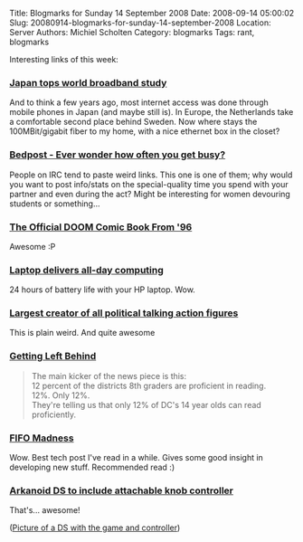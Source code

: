 Title: Blogmarks for Sunday 14 September 2008
Date: 2008-09-14 05:00:02
Slug: 20080914-blogmarks-for-sunday-14-september-2008
Location: Server
Authors: Michiel Scholten
Category: blogmarks
Tags: rant, blogmarks

<p>Interesting links of this week:</p>
<h3><a href="http://news.bbc.co.uk/2/hi/technology/7610534.stm">Japan tops world broadband study</a></h3>
<p>And to think a few years ago, most internet access was done through mobile phones in Japan (and maybe still is). In Europe, the Netherlands take a comfortable second place behind Sweden. Now where stays the 100MBit/gigabit fiber to my home, with a nice ethernet box in the closet?</p>
<h3><a href="http://bedposted.com/">Bedpost - Ever wonder how often you get busy?</a></h3>
<p>People on IRC tend to paste weird links. This one is one of them; why would you want to post info/stats on the special-quality time you spend with your partner and even during the act? Might be interesting for women devouring students or something...</p>
<h3><a href="http://www.bamkapow.com/the-official-doom-comic-book-from-96-1765-p.html">The Official DOOM Comic Book From '96</a></h3>
<p>Awesome :P</p>
<h3><a href="http://news.bbc.co.uk/1/hi/technology/7606686.stm">Laptop delivers all-day computing</a></h3>
<p>24 hours of battery life with your HP laptop. Wow.</p>
<h3><a href="http://herobuilders.com/political/default.htm">Largest creator of all political talking action figures</a></h3>
<p>This is plain weird. And quite awesome</p>
<h3><a href="http://www.leasticoulddo.com/forum/index.php?showtopic=27018">Getting Left Behind</a></h3>
<blockquote><p>The main kicker of the news piece is this:<br />
12 percent of the districts 8th graders are proficient in reading.<br />
12%. Only 12%.<br />
They're telling us that only 12% of DC's 14 year olds can read proficiently.</p></blockquote>
<h3><a href="http://www.dadhacker.com/blog/?p=1052">FIFO Madness</a></h3>
<p>Wow. Best tech post I've read in a while. Gives some good insight in developing new stuff. Recommended read :)</p>
<h3><a href="http://www.joystiq.com/2007/08/01/arkanoid-ds-to-include-attachable-knob-controller/">Arkanoid DS to include attachable knob controller</a></h3>
<p>That's... awesome!</p>

<p>(<a href="http://www.thaihandhelds.com/wp-content/uploads/2008/02/arkanoid-ds-20080219035336951.jpg">Picture of a DS with the game and controller</a>)</p>
